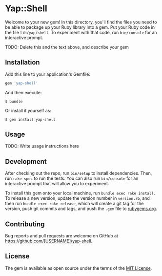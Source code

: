 # Yap::Shell

Welcome to your new gem! In this directory, you'll find the files you need to be able to package up your Ruby library into a gem. Put your Ruby code in the file `lib/yap/shell`. To experiment with that code, run `bin/console` for an interactive prompt.

TODO: Delete this and the text above, and describe your gem

## Installation

Add this line to your application's Gemfile:

```ruby
gem 'yap-shell'
```

And then execute:

    $ bundle

Or install it yourself as:

    $ gem install yap-shell

## Usage

TODO: Write usage instructions here

## Development

After checking out the repo, run `bin/setup` to install dependencies. Then, run `rake spec` to run the tests. You can also run `bin/console` for an interactive prompt that will allow you to experiment.

To install this gem onto your local machine, run `bundle exec rake install`. To release a new version, update the version number in `version.rb`, and then run `bundle exec rake release`, which will create a git tag for the version, push git commits and tags, and push the `.gem` file to [rubygems.org](https://rubygems.org).

## Contributing

Bug reports and pull requests are welcome on GitHub at https://github.com/[USERNAME]/yap-shell.


## License

The gem is available as open source under the terms of the [MIT License](http://opensource.org/licenses/MIT).


